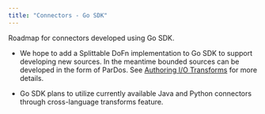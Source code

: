 ```yaml
---
title: "Connectors - Go SDK"
---
```

<!--
Licensed under the Apache License, Version 2.0 (the "License");
you may not use this file except in compliance with the License.
You may obtain a copy of the License at

http://www.apache.org/licenses/LICENSE-2.0

Unless required by applicable law or agreed to in writing, software
distributed under the License is distributed on an "AS IS" BASIS,
WITHOUT WARRANTIES OR CONDITIONS OF ANY KIND, either express or implied.
See the License for the specific language governing permissions and
limitations under the License.
-->

Roadmap for connectors developed using Go SDK.

* We hope to add a Splittable DoFn implementation to Go SDK to support developing new sources. In the
meantime bounded sources can be developed in the form of ParDos. See
[Authoring I/O Transforms](https://beam.apache.org/documentation/io/authoring-overview/) for more details.

* Go SDK plans to utilize currently available Java and Python connectors
through cross-language transforms feature.
